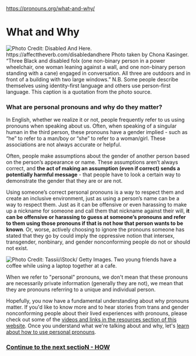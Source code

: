 https://pronouns.org/what-and-why/

# What and Why

![Photo Credit: Disabled And Here. https://affecttheverb.com/disabledandhere Photo taken by Chona Kasinger. “Three Black and disabled folx (one non-binary person in a power wheelchair, one woman leaning against a wall, and one non-binary person standing with a cane) engaged in conversation. All three are outdoors and in front of a building with two large windows.” N.B. Some people describe themselves using identity-first language and others use person-first language. This caption is a quotation from the photo source.](https://images.squarespace-cdn.com/content/v1/5885669bd2b857134e43b69d/1622848282795-EP63JZMELPUBAS6T550D/disabledandhere-002.jpeg)

### What are personal pronouns and why do they matter?

In English, whether we realize it or not, people frequently refer to us using pronouns when speaking about us. Often, when speaking of a singular human in the third person, these pronouns have a gender implied - such as “he” to refer to a man/boy or “she” to refer to a woman/girl. These associations are not always accurate or helpful.

Often, people make assumptions about the gender of another person based on the person’s appearance or name. These assumptions aren’t always correct, and **the act of making an assumption (even if correct) sends a potentially harmful message** - that people have to look a certain way to demonstrate the gender that they are or are not.

Using someone’s correct personal pronouns is a way to respect them and create an inclusive environment, just as using a person’s name can be a way to respect them. Just as it can be offensive or even harassing to make up a nickname for someone and call them that nickname against their will, **it can be offensive or harassing to guess at someone’s pronouns and refer to them using those pronouns if that is not how that person wants to be known**. Or, worse, actively choosing to ignore the pronouns someone has stated that they go by could imply the oppressive notion that intersex, transgender, nonbinary, and gender nonconforming people do not or should not exist.

![Photo Credit: Tassii/iStock/ Getty Images. Two young friends have a coffee while using a laptop together at a cafe.](https://images.squarespace-cdn.com/content/v1/5885669bd2b857134e43b69d/1617817605829-GLTSA78L6PL7CVJDLO7I/GettyImages-1176993254.jpg)

When we refer to "personal" pronouns, we don't mean that these pronouns are necessarily private information (generally they are not), we mean that they are pronouns referring to a unique and individual person.

Hopefully, you now have a fundamental understanding about why pronouns matter. If you'd like to know more and to hear stories from trans and gender nonconforming people about their lived experiences with pronouns, please check out some of the [videos and links in the resources section of this website](https://pronouns.org/resources). Once you understand what we're talking about and why, let's [learn about how to use personal pronouns](https://pronouns.org/how).

### [Continue to the next sectioN - HOW](https://pronouns.org/how/)
